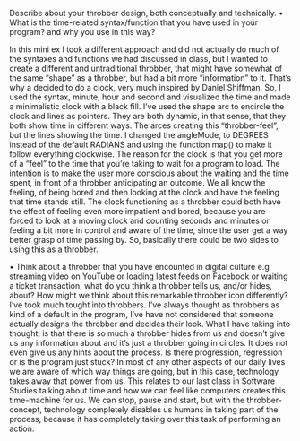 
Describe about your throbber design, both conceptually and technically.
•	What is the time-related syntax/function that you have used in your program? and why you use in this way?


In this mini ex I took a different approach and did not actually do much of the syntaxes and functions we had discussed in class, but I wanted to create a different and untraditional throbber, that might have somewhat of the same “shape” as a throbber, but had a bit more “information” to it. That’s why a decided to do a clock, very much inspired by Daniel Shiffman. So, I used the syntax, minute, hour and second and visualized the time and made a minimalistic clock with a black fill. I’ve used the shape arc to encircle the clock and lines as pointers. They are both dynamic, in that sense, that they both show time in different ways. The arces creating this “throbber-feel”, but the lines showing the time. I changed the angleMode, to DEGREES instead of the default RADIANS and using the function map() to make it follow everything clockwise.
The reason for the clock is that you get more of a “feel” to the time that you’re taking to wait for a program to load. The intention is to make the user more conscious about the waiting and the time spent, in front of a throbber anticipating an outcome. We all know the feeling, of being bored and then looking at the clock and have the feeling that time stands still. The clock functioning as a throbber could both have the effect of feeling even more impatient and bored, because you are forced to look at a moving clock and counting seconds and minutes or feeling a bit more in control and aware of the time, since the user get a way better grasp of time passing by. So, basically there could be two sides to using this as a throbber. 


•	Think about a throbber that you have encounted in digital culture e.g streaming video on YouTube or loading latest feeds on Facebook or waiting a ticket transaction, what do you think a throbber tells us, and/or hides, about? How might we think about this remarkable throbber icon differently?
I’ve took much tought into throbbers. I’ve always thought as throbbers as kind of a default in the program, I’ve have not considered that someone actually designs the throbber and decides their look. What I have taking into thought, is that there is so much a throbber hides from us and doesn’t give us any information about and it’s just a throbber going in circles. It does not even give us any hints about the process. Is there progression, regression or is the program just stuck? In most of any other aspects of our daily lives we are aware of which way things are going, but in this case, technology takes away that power from us. This relates to our last class in Software Studies talking about time and how we can feel like computers creates this time-machine for us. We can stop, pause and start, but with the throbber-concept, technology completely disables us humans in taking part of the process, because it has completely taking over this task of performing an action. 
